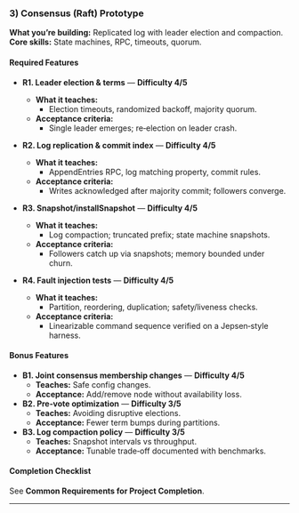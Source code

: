 ### 3) Consensus (Raft) Prototype
**What you’re building:** Replicated log with leader election and compaction.
**Core skills:** State machines, RPC, timeouts, quorum.

#### Required Features
- **R1. Leader election & terms** — **Difficulty 4/5**
  - **What it teaches:**
    - Election timeouts, randomized backoff, majority quorum.
  - **Acceptance criteria:**
    - Single leader emerges; re‑election on leader crash.

- **R2. Log replication & commit index** — **Difficulty 4/5**
  - **What it teaches:**
    - AppendEntries RPC, log matching property, commit rules.
  - **Acceptance criteria:**
    - Writes acknowledged after majority commit; followers converge.

- **R3. Snapshot/installSnapshot** — **Difficulty 4/5**
  - **What it teaches:**
    - Log compaction; truncated prefix; state machine snapshots.
  - **Acceptance criteria:**
    - Followers catch up via snapshots; memory bounded under churn.

- **R4. Fault injection tests** — **Difficulty 4/5**
  - **What it teaches:**
    - Partition, reordering, duplication; safety/liveness checks.
  - **Acceptance criteria:**
    - Linearizable command sequence verified on a Jepsen‑style harness.

#### Bonus Features
- **B1. Joint consensus membership changes** — **Difficulty 4/5**
  - **Teaches:** Safe config changes.
  - **Acceptance:** Add/remove node without availability loss.
- **B2. Pre‑vote optimization** — **Difficulty 3/5**
  - **Teaches:** Avoiding disruptive elections.
  - **Acceptance:** Fewer term bumps during partitions.
- **B3. Log compaction policy** — **Difficulty 3/5**
  - **Teaches:** Snapshot intervals vs throughput.
  - **Acceptance:** Tunable trade‑off documented with benchmarks.

#### Completion Checklist
See **Common Requirements for Project Completion**.

---
